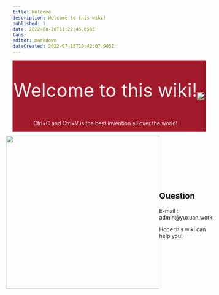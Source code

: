 ```yaml
---
title: Welcome
description: Welcome to this wiki!
published: 1
date: 2022-08-28T11:22:45.058Z
tags: 
editor: markdown
dateCreated: 2022-07-15T10:42:07.905Z
---
```


<section class="bg-red">
    <div class="container animate__animated animate__fadeInLeft">
        <div class="row align-items-center">
            <div class="col-sm-8" align="center">
                <p style="font-size:48px;">Welcome to this wiki!</p>
                <p>Ctrl+C and Ctrl+V is the best invention all over the world!</p>
            </div>
            <div class="col-sm-4">
                <img width="95%" height="95%"
                    src="http://yuxuan.work:9000/images/Mirror%202%20Project%20X/X%20emoji%20DLC/1.png">
            </div>
        </div>
    </div>
</section>

<section class="container align-items-center" id="Question" style="padding:10px 5%;">
    <div class="row wow animate__ animate__fadeInLeft animated"
        style="visibility: visible; animation-name: fadeInLeft;">
        <div class="row align-items-center">
            <div class="col-md" align="center">
                <img height="400px"
                    src="http://yuxuan.work:9000/images/Mirror%202%20Project%20X/X%20emoji%20DLC/4.png">
            </div>
            <div class="col-md">
                <h2>Question</h2>
                <p class="lead">
                    E-mail : admin@yuxuan.work
                </p>
                <p>
                    Hope this wiki can help you!
                </p>
            </div>
        </div>
    </div>
</section>



<style>
    .bg-red {
        color: #eeeeee;
        background-color: rgb(161, 26, 44);
    }

    .bg-yellow {
        background-color: rgb(209, 160, 0);
    }

    .align-items-center {
        display: -webkit-box;
        display: -moz-box;
        display: -ms-flexbox;
        display: -webkit-flex;
        display: flex;
        -webkit-align-items: center;
        align-items: center;
        -webkit-justify-content: center;
        justify-content: center;
    }
</style>